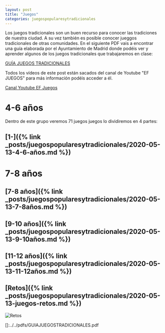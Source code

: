 ```yaml
---
layout: post
title: "Juegos"
categories: juegospopularesytradicionales
---
```


Los juegos tradicionales son un buen recurso para conocer las tradiciones de nuestra ciudad. A su vez también es posible conocer jueggos tradicionales de otras comunidades. En el siguiente PDF vais a encontrar una guía elaborada por el Ayuntamiento de Madrid donde podéis ver y aprender algunos de los juegos tradicionales que trabajaremos en clase:

[GUÍA JUEGOS TRADICIONALES](https://danieledufis.github.io/pdfs/GUIAJUEGOSTRADICIONALES.pdf)

Todos los vídeos de este post están sacados del canal de Youtube "EF JUEGOS" para más información podéis acceder a él.

[Canal Youtube EF Juegos](https://www.youtube.com/channel/UCQBtNmyXoZiD-bU3WQbGFWw)

# 4-6 años

Dentro de este grupo veremos 71 juegos juegos lo dividiremos en 4 partes:

## [1-]({% link _posts/juegospopularesytradicionales/2020-05-13-4-6-años.md %})

# 7-8 años



## [7-8 años]({% link _posts/juegospopularesytradicionales/2020-05-13-7-8años.md %})

## [9-10 años]({% link _posts/juegospopularesytradicionales/2020-05-13-9-10años.md %})

## [11-12 años]({% link _posts/juegospopularesytradicionales/2020-05-13-11-12años.md %})

## [Retos]({% link _posts/juegospopularesytradicionales/2020-05-13-juegos-retos.md %})

![Retos](../images/retosporcursos_pestana.jpg)


[]:../../pdfs/GUIAJUEGOSTRADICIONALES.pdf
